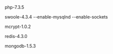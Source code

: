 php-7.3.5

swoole-4.3.4 --enable-mysqlnd --enable-sockets

mcrypt-1.0.2

redis-4.3.0

mongodb-1.5.3
